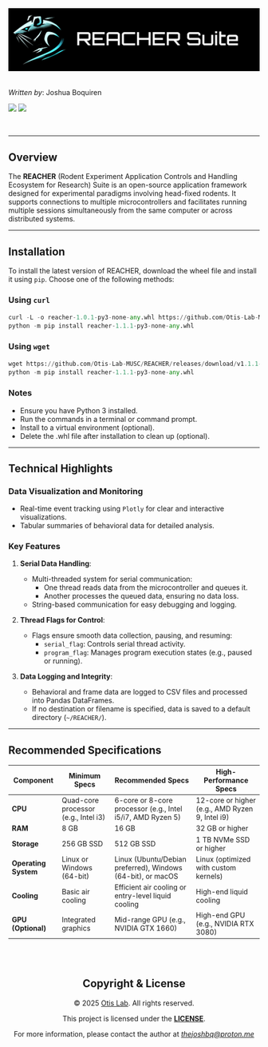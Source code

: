 <div align="center">
    <img src="src/reacher/assets/reacher-icon-banner.png" alt="REACHER logo">
</div>

<br>

*Written by*: Joshua Boquiren

[![](https://img.shields.io/badge/@thejoshbq-grey?style=for-the-badge&logo=github)](https://github.com/thejoshbq) [![](https://img.shields.io/badge/@thejoshbq-grey?style=for-the-badge&logo=X)](https://x.com/thejoshbq)

<br>

---

## Overview

The **REACHER** (Rodent Experiment Application Controls and Handling Ecosystem for Research) Suite is an open-source application framework designed for experimental paradigms involving head-fixed rodents. It supports connections to multiple microcontrollers and facilitates running multiple sessions simultaneously from the same computer or across distributed systems.

---

## Installation

To install the latest version of REACHER, download the wheel file and install it using `pip`. Choose one of the following methods:

### Using `curl`
```python
curl -L -o reacher-1.0.1-py3-none-any.whl https://github.com/Otis-Lab-MUSC/REACHER/releases/download/v1.1.1-beta/reacher-1.1.1-py3-none-any.whl
python -m pip install reacher-1.1.1-py3-none-any.whl
```
### Using `wget`
```python
wget https://github.com/Otis-Lab-MUSC/REACHER/releases/download/v1.1.1-beta/reacher-1.1.1-py3-none-any.whl
python -m pip install reacher-1.1.1-py3-none-any.whl
```

### Notes

- Ensure you have Python 3 installed.
- Run the commands in a terminal or command prompt.
- Install to a virtual environment (optional).
- Delete the .whl file after installation to clean up (optional).

---

## **Technical Highlights**

### **Data Visualization and Monitoring**
- Real-time event tracking using `Plotly` for clear and interactive visualizations.
- Tabular summaries of behavioral data for detailed analysis.

### **Key Features**

1. **Serial Data Handling**:
   - Multi-threaded system for serial communication:
     - One thread reads data from the microcontroller and queues it.
     - Another processes the queued data, ensuring no data loss.
   - String-based communication for easy debugging and logging.

2. **Thread Flags for Control**:
   - Flags ensure smooth data collection, pausing, and resuming:
     - `serial_flag`: Controls serial thread activity.
     - `program_flag`: Manages program execution states (e.g., paused or running).

3. **Data Logging and Integrity**:
   - Behavioral and frame data are logged to CSV files and processed into Pandas DataFrames.
   - If no destination or filename is specified, data is saved to a default directory (`~/REACHER/`).

---

## **Recommended Specifications**

| **Component** | **Minimum Specs** | **Recommended Specs** | **High-Performance Specs** |
|------------------------|------------------------------------------|------------------------------------------|-----------------------------------------|
| **CPU**               | Quad-core processor (e.g., Intel i3)     | 6-core or 8-core processor (e.g., Intel i5/i7, AMD Ryzen 5) | 12-core or higher (e.g., AMD Ryzen 9, Intel i9) |
| **RAM**               | 8 GB                                     | 16 GB                                    | 32 GB or higher                         |
| **Storage**           | 256 GB SSD                               | 512 GB SSD                               | 1 TB NVMe SSD or higher                 |
| **Operating System**  | Linux or Windows (64-bit)                | Linux (Ubuntu/Debian preferred), Windows (64-bit), or macOS | Linux (optimized with custom kernels)   |
| **Cooling**           | Basic air cooling                       | Efficient air cooling or entry-level liquid cooling | High-end liquid cooling                 |
| **GPU (Optional)**    | Integrated graphics                     | Mid-range GPU (e.g., NVIDIA GTX 1660)   | High-end GPU (e.g., NVIDIA RTX 3080)    |

<br><br>
<div align="center">
  <h2>Copyright & License</h2>
  <p>© 2025 <a href="http://www.otis-lab.org">Otis Lab</a>. All rights reserved.</p>
  <p>This project is licensed under the <a href=""><strong>LICENSE</strong></a>.</p>
  <p>For more information, please contact the author at <a href="mailto:thejoshbq@proton.me"><i>thejoshbq@proton.me</i></a>
</div>
